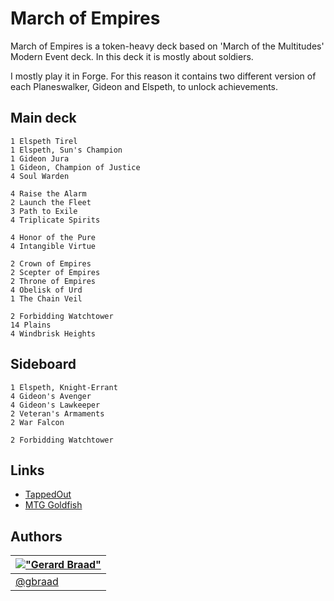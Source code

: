 March of Empires
================


March of Empires is a token-heavy deck based on 'March of the Multitudes' Modern Event deck. In this deck it is mostly about soldiers.

I mostly play it in Forge. For this reason it contains two different version of each Planeswalker, Gideon and Elspeth, to unlock achievements.


Main deck
---------
    1 Elspeth Tirel
    1 Elspeth, Sun's Champion
    1 Gideon Jura
    1 Gideon, Champion of Justice
    4 Soul Warden

    4 Raise the Alarm
    2 Launch the Fleet
    3 Path to Exile
    4 Triplicate Spirits
    
    4 Honor of the Pure
    4 Intangible Virtue

    2 Crown of Empires
    2 Scepter of Empires
    2 Throne of Empires
    4 Obelisk of Urd
    1 The Chain Veil

    2 Forbidding Watchtower
    14 Plains
    4 Windbrisk Heights


Sideboard
---------
    1 Elspeth, Knight-Errant
    4 Gideon's Avenger
    4 Gideon's Lawkeeper
    2 Veteran's Armaments
    2 War Falcon

    2 Forbidding Watchtower


Links
-----

* [TappedOut](http://tappedout.net/mtg-decks/march-of-empires/)
* [MTG Goldfish](http://www.mtggoldfish.com/deck/283638#paper)


Authors
-------

| [!["Gerard Braad"](http://gravatar.com/avatar/e466994eea3c2a1672564e45aca844d0.png?s=60)](http://gbraad.nl "Gerard Braad <me@gbraad.nl>") |
|---|
| [@gbraad](https://twitter.com/gbraad)  |
